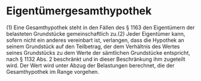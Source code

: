 # Eigentümergesamthypothek

(1) Eine Gesamthypothek steht in den Fällen des § 1163 den Eigentümern der belasteten Grundstücke gemeinschaftlich zu.(2) Jeder Eigentümer kann, sofern nicht ein anderes vereinbart ist, verlangen, dass die Hypothek an seinem Grundstück auf den Teilbetrag, der dem Verhältnis des Wertes seines Grundstücks zu dem Werte der sämtlichen Grundstücke entspricht, nach § 1132 Abs. 2 beschränkt und in dieser Beschränkung ihm zugeteilt wird. Der Wert wird unter Abzug der Belastungen berechnet, die der Gesamthypothek im Range vorgehen. 

